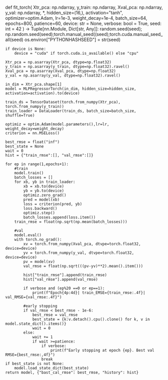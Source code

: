 def fit_torch(
        Xtr_pca: np.ndarray, y_train: np.ndarray,
        Xval_pca: np.ndarray, y_val: np.ndarray,
        *,
        hidden_size=(16,), activation="tanh",
        optimizer=optim.Adam,
        lr=1e-3, weight_decay=1e-4,
        batch_size=64, epochs=800, patience=60,
        device: str = None, verbose: bool = True, seed: int = 42
) -> Tuple[nn.Module, Dict[str, Any]]:
    random.seed(seed); np.random.seed(seed);torch.manual_seed((seed);torch.cuda.manual_seed_all(seed)
    os.environ["PYTHONHASHSEED"] = str(seed)

    if device is None:
        device = "cuda" if torch.cuda.is_available() else "cpu"

    Xtr_pca = np.asarray(Xtr_pca, dtype=np.float32)
    y_train = np.asarray(y_train, dtype=np.float32).ravel()
    Xval_pca = np.asarray(Xval_pca, dtype=np.float32)
    y_val = np.asarray(y_val, dtype=np.float32).ravel()

    in_dim = Xtr_pca.shape[1]
    model = MLPRegressorTorch(in_dim, hidden_size=hidden_size, activation=activation).to(device)

    train_ds = TensorDataset(torch.from_numpy(Xtr_pca), torch.from_numpy(y_train))
    train_loader = DataLoader(train_ds, batch_size=batch_size, shuffle=True)

    optimiz = optim.Adam(model.parameters(),lr=lr, weight_decay=weight_decay)
    criterion = nn.MSELoss()

    best_rmse = float("inf")
    best_state = None
    wait = 0
    hist = {"train_rmse":[], "val_rmse":[]}

    for ep in range(1,epochs+1):
        #train
        model.train()
        batch_losses = []
        for xb, yb in train_loader:
            xb = xb.to(device)
            yb = yb.to(device)
            optimiz.zero_grad()
            pred = model(xb)
            loss = criterion(pred, yb)
            loss.backward()
            optimiz.step()
            batch_losses.append(loss.item())
        train_rmse = float(np.sqrt(np.mean(batch_losses)))

        #val
        model.eval()
        with torch.no_grad():
            xv = torch.from_numpy(Xval_pca, dtvpe=torch.float32, device=device)
            yv = torch.from_numpy(y_val, dtvpe=torch.float32, device=device)
            pv = model(xv)
            val_rmse = float(np.sqrt(((pv-yv)**2).mean().item()))

            hist["train_rmse"].append(train_rmse)
            hist["val_rmse"].append(val_rmse)

            if verbose and (ep%20 ==0 or ep==1):
                print(f"Epoch{4p:4d}| train_EMSE={train_rmse:.4f}| val_RMSE={val_rmse:.4f}")

            #early stopping
            if val_rmse < best_rmse - 1e-6:
                best_rmse = val_rmse
                best_state = {k:v.detach().cpu().clone() for k, v in model.state_dict().items()}
                wait = 0
            else:
                wait += 1
                if wait >=patience:
                    if verbose:
                        print(f"Early stopping at epoch {ep}. Best val RMSE={best_rmse:,4f}")
                    break
    if best_state is not None:
        model.load_state_dict(best_state)
    return model, {"bast_cal_rmse": best_rmse, "history": hist}
